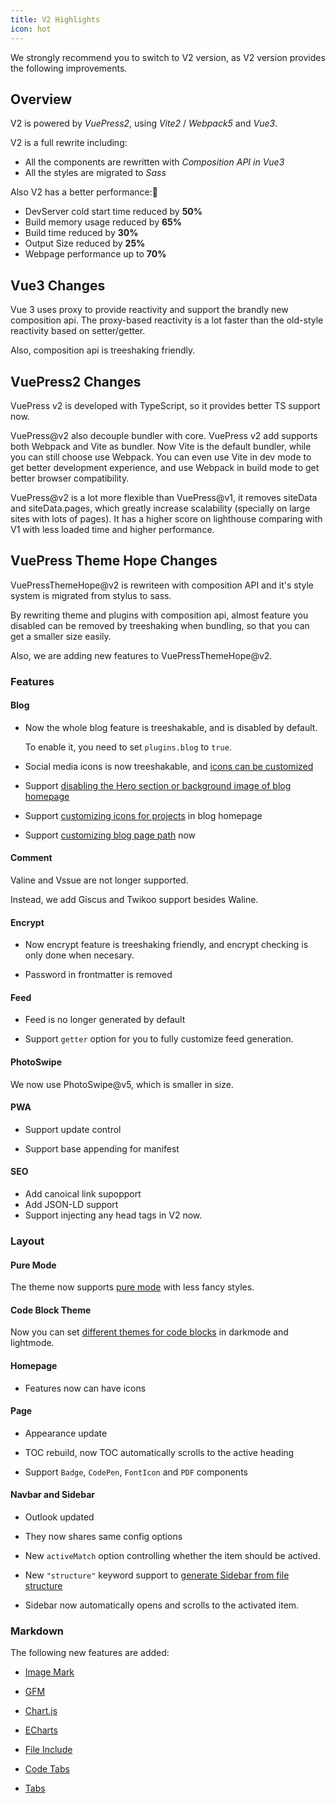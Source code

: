 ```yaml
---
title: V2 Highlights
icon: hot
---
```


We strongly recommend you to switch to V2 version, as V2 version provides the following improvements.

<!-- more -->

## Overview

V2 is powered by _VuePress2_, using _Vite2_ / _Webpack5_ and _Vue3_.

V2 is a full rewrite including:

- All the components are rewritten with _Composition API in Vue3_
- All the styles are migrated to _Sass_

Also V2 has a better performance:🚀

- DevServer cold start time reduced by **50%**
- Build memory usage reduced by **65%**
- Build time reduced by **30%**
- Output Size reduced by **25%**
- Webpage performance up to **70%**

## Vue3 Changes

Vue 3 uses proxy to provide reactivity and support the brandly new composition api. The proxy-based reactivity is a lot faster than the old-style reactivity based on setter/getter.

Also, composition api is treeshaking friendly.

## VuePress2 Changes

VuePress v2 is developed with TypeScript, so it provides better TS support now.

VuePress@v2 also decouple bundler with core. VuePress v2 add supports both Webpack and Vite as bundler. Now Vite is the default bundler, while you can still choose use Webpack. You can even use Vite in dev mode to get better development experience, and use Webpack in build mode to get better browser compatibility.

VuePress@v2 is a lot more flexible than VuePress@v1, it removes siteData and siteData.pages, which greatly increase scalability (specially on large sites with lots of pages). It has a higher score on lighthouse comparing with V1 with less loaded time and higher performance.

## VuePress Theme Hope Changes

VuePressThemeHope@v2 is rewriteen with composition API and it's style system is migrated from stylus to sass.

By rewriting theme and plugins with composition api, almost feature you disabled can be removed by treeshaking when bundling, so that you can get a smaller size easily.

Also, we are adding new features to VuePressThemeHope@v2.

### Features

#### Blog

- Now the whole blog feature is treeshakable, and is disabled by default.

  To enable it, you need to set `plugins.blog` to `true`.

- Social media icons is now treeshakable, and [icons can be customized](../guide/blog/blogger.md)

- Support [disabling the Hero section or background image of blog homepage](../guide/blog/home.md)

- Support [customizing icons for projects](../guide/blog/home.md) in blog homepage

- Support [customizing blog page path](../guide/blog/path.md) now

#### Comment

Valine and Vssue are not longer supported.

Instead, we add Giscus and Twikoo support besides Waline.

#### Encrypt

- Now encrypt feature is treeshaking friendly, and encrypt checking is only done when necesary.

- Password in frontmatter is removed

#### Feed

- Feed is no longer generated by default

- Support `getter` option for you to fully customize feed generation.

#### PhotoSwipe

We now use PhotoSwipe@v5, which is smaller in size.

#### PWA

- Support update control

- Support base appending for manifest

#### SEO

- Add canoical link supopport
- Add JSON-LD support
- Support injecting any head tags in V2 now.

### Layout

#### Pure Mode

The theme now supports [pure mode](../guide/interface/pure.md) with less fancy styles.

#### Code Block Theme

Now you can set [different themes for code blocks](../guide/interface/code-theme.md) in darkmode and lightmode.

#### Homepage

- Features now can have icons

#### Page

- Appearance update

- TOC rebuild, now TOC automatically scrolls to the active heading

- Support `Badge`, `CodePen`, `FontIcon` and `PDF` components

#### Navbar and Sidebar

- Outlook updated

- They now shares same config options

- New `activeMatch` option controlling whether the item should be actived.

- New `"structure"` keyword support to [generate Sidebar from file structure](../guide/layout/sidebar.md#auto-sidebar)

- Sidebar now automatically opens and scrolls to the activated item.

### Markdown

The following new features are added:

- [Image Mark](../guide/markdown/image.md#image-mark)

- [GFM](../guide/markdown/others.md#gfm)

- [Chart.js](../guide/markdown/chart.md)

- [ECharts](../guide/markdown/echarts.md)

- [File Include](../guide/markdown/include.md)

- [Code Tabs](../guide/markdown/code-tabs.md)

- [Tabs](../guide/markdown/tabs.md)
